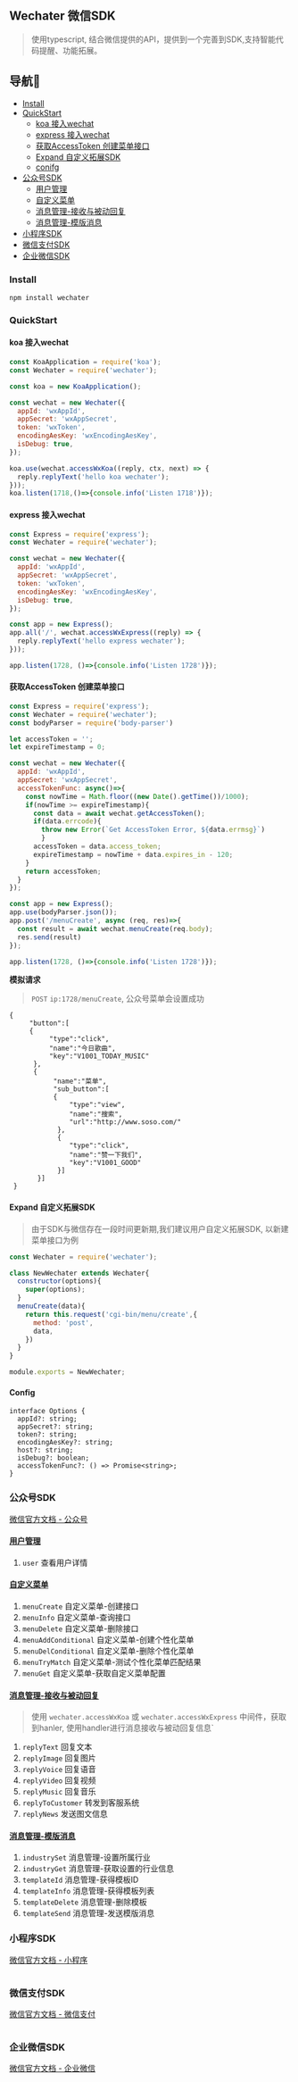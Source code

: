 ## Wechater 微信SDK
> 使用typescript, 结合微信提供的API，提供到一个完善到SDK,支持智能代码提醒、功能拓展。

## 导航🧭
- [Install](#Install)
- [QuickStart](#QuickStart)
  - [koa 接入wechat](#koa-接入wechat)
  - [express 接入wechat](#express-接入wechat)
  - [获取AccessToken 创建菜单接口](#获取AccessToken-创建菜单接口)
  - [Expand 自定义拓展SDK](#Expand-自定义拓展SDK)
  - [conifg](#config)
- [公众号SDK](#公众号SDK)
  - [用户管理](#用户管理)
  - [自定义菜单](#自定义菜单)
  - [消息管理-接收与被动回复](#消息管理-接收与被动回复)
  - [消息管理-模版消息](#消息管理-模版消息)
- [小程序SDK](#小程序SDK)
- [微信支付SDK](#微信支付SDK)
- [企业微信SDK](#企业微信SDK)

### Install

```
npm install wechater
```

### QuickStart
#### koa 接入wechat
```js
const KoaApplication = require('koa');
const Wechater = require('wechater');

const koa = new KoaApplication();

const wechat = new Wechater({
  appId: 'wxAppId',
  appSecret: 'wxAppSecret',
  token: 'wxToken',
  encodingAesKey: 'wxEncodingAesKey',
  isDebug: true,
});

koa.use(wechat.accessWxKoa((reply, ctx, next) => {
  reply.replyText('hello koa wechater');
}));
koa.listen(1718,()=>{console.info('Listen 1718')});
```
#### express 接入wechat
```js
const Express = require('express');
const Wechater = require('wechater');

const wechat = new Wechater({
  appId: 'wxAppId',
  appSecret: 'wxAppSecret',
  token: 'wxToken',
  encodingAesKey: 'wxEncodingAesKey',
  isDebug: true,
});

const app = new Express();
app.all('/', wechat.accessWxExpress((reply) => {
  reply.replyText('hello express wechater');
}));

app.listen(1728, ()=>{console.info('Listen 1728')});
```
#### 获取AccessToken 创建菜单接口

```js
const Express = require('express');
const Wechater = require('wechater');
const bodyParser = require('body-parser')

let accessToken = '';
let expireTimestamp = 0;

const wechat = new Wechater({
  appId: 'wxAppId',
  appSecret: 'wxAppSecret',
  accessTokenFunc: async()=>{
    const nowTime = Math.floor((new Date().getTime())/1000);
    if(nowTime >= expireTimestamp){
      const data = await wechat.getAccessToken();
      if(data.errcode){
        throw new Error(`Get AccessToken Error, ${data.errmsg}`)
        }
      accessToken = data.access_token;
      expireTimestamp = nowTime + data.expires_in - 120;
    }
    return accessToken;
  }
});

const app = new Express();
app.use(bodyParser.json());
app.post('/menuCreate', async (req, res)=>{
  const result = await wechat.menuCreate(req.body);
  res.send(result)
});

app.listen(1728, ()=>{console.info('Listen 1728')});
```
**模拟请求**
> `POST` `ip:1728/menuCreate`, 公众号菜单会设置成功
```
{
     "button":[
     {	
          "type":"click",
          "name":"今日歌曲",
          "key":"V1001_TODAY_MUSIC"
      },
      {
           "name":"菜单",
           "sub_button":[
           {	
               "type":"view",
               "name":"搜索",
               "url":"http://www.soso.com/"
            },
            {
               "type":"click",
               "name":"赞一下我们",
               "key":"V1001_GOOD"
            }]
       }]
 }
```

#### Expand 自定义拓展SDK
> 由于SDK与微信存在一段时间更新期,我们建议用户自定义拓展SDK, 以新建菜单接口为例
```js
const Wechater = require('wechater');

class NewWechater extends Wechater{
  constructor(options){
    super(options);
  }
  menuCreate(data){
    return this.request('cgi-bin/menu/create',{
      method: 'post',
      data,
    })
  }
}

module.exports = NewWechater;
```
#### Config
```
interface Options {
  appId?: string;
  appSecret?: string;
  token?: string;
  encodingAesKey?: string;
  host?: string;
  isDebug?: boolean;
  accessTokenFunc?: () => Promise<string>;
}
```
### 公众号SDK
[微信官方文档 - 公众号](https://developers.weixin.qq.com/doc/offiaccount/Getting_Started/Overview.html)

#### [用户管理](https://developers.weixin.qq.com/doc/offiaccount/User_Management/User_Tag_Management.html)
1. `user` 查看用户详情

#### [自定义菜单](https://developers.weixin.qq.com/doc/offiaccount/Custom_Menus/Creating_Custom-Defined_Menu.html)
1. `menuCreate` 自定义菜单-创建接口
2. `menuInfo` 自定义菜单-查询接口
3. `menuDelete` 自定义菜单-删除接口
4. `menuAddConditional` 自定义菜单-创建个性化菜单
5. `menuDelConditional` 自定义菜单-删除个性化菜单
6. `menuTryMatch` 自定义菜单-测试个性化菜单匹配结果
7. `menuGet` 自定义菜单-获取自定义菜单配置


#### [消息管理-接收与被动回复](https://developers.weixin.qq.com/doc/offiaccount/Message_Management/Receiving_standard_messages.html)
> 使用 `wechater.accessWxKoa` 或 `wechater.accessWxExpress` 中间件，获取到hanler, 使用handler进行消息接收与被动回复信息`
1. `replyText` 回复文本
2. `replyImage` 回复图片
3. `replyVoice` 回复语音
4. `replyVideo` 回复视频
5. `replyMusic` 回复音乐
6. `replyToCustomer` 转发到客服系统
7. `replyNews` 发送图文信息
#### [消息管理-模版消息](https://developers.weixin.qq.com/doc/offiaccount/Message_Management/Template_Message_Interface.html)
1. `industrySet` 消息管理-设置所属行业
2. `industryGet` 消息管理-获取设置的行业信息
3. `templateId` 消息管理-获得模板ID
4. `templateInfo` 消息管理-获得模板列表
5. `templateDelete` 消息管理-删除模板
6. `templateSend` 消息管理-发送模版消息


### 小程序SDK
[微信官方文档 - 小程序](https://developers.weixin.qq.com/miniprogram/dev/framework/)
```

```

### 微信支付SDK
[微信官方文档 - 微信支付](https://pay.weixin.qq.com/wiki/doc/api/index.html)
```

```
### 企业微信SDK
[微信官方文档 - 企业微信](https://work.weixin.qq.com/api/doc)
```

```